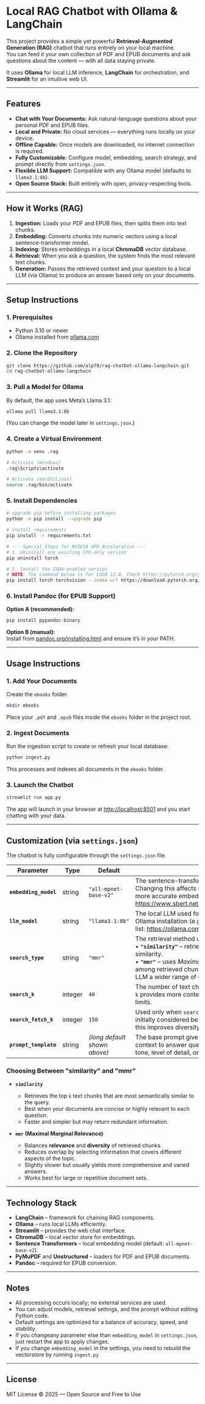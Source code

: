 # Local RAG Chatbot with Ollama & LangChain

This project provides a simple yet powerful **Retrieval-Augmented Generation (RAG)** chatbot that runs entirely on your local machine.  
You can feed it your own collection of PDF and EPUB documents and ask questions about the content — with all data staying private.

It uses **Ollama** for local LLM inference, **LangChain** for orchestration, and **Streamlit** for an intuitive web UI.

---

## Features

- **Chat with Your Documents:** Ask natural-language questions about your personal PDF and EPUB files.
- **Local and Private:** No cloud services — everything runs locally on your device.
- **Offline Capable:** Once models are downloaded, no internet connection is required.
- **Fully Customizable:** Configure model, embedding, search strategy, and prompt directly from `settings.json`.
- **Flexible LLM Support:** Compatible with any Ollama model (defaults to `llama3.1:8b`).
- **Open Source Stack:** Built entirely with open, privacy-respecting tools.

---

## How it Works (RAG)

1. **Ingestion:** Loads your PDF and EPUB files, then splits them into text chunks.
2. **Embedding:** Converts chunks into numeric vectors using a local sentence-transformer model.
3. **Indexing:** Stores embeddings in a local **ChromaDB** vector database.
4. **Retrieval:** When you ask a question, the system finds the most relevant text chunks.
5. **Generation:** Passes the retrieved context and your question to a local LLM (via Ollama) to produce an answer based only on your documents.

---

## Setup Instructions

### 1. Prerequisites

- Python 3.10 or newer
- Ollama installed from [ollama.com](https://ollama.com/)

### 2. Clone the Repository

```bash
git clone https://github.com/alp78/rag-chatbot-ollama-langchain.git
cd rag-chatbot-ollama-langchain
```

### 3. Pull a Model for Ollama

By default, the app uses Meta’s Llama 3.1:

```bash
ollama pull llama3.1:8b
```

(You can change the model later in `settings.json`.)

### 4. Create a Virtual Environment

```bash
python -m venv .rag

# Activate (Windows)
.rag\Scripts\activate

# Activate (macOS/Linux)
source .rag/bin/activate
```

### 5. Install Dependencies

```bash
# upgrade pip before installing packages
python -m pip install --upgrade pip

# install requirements
pip install -r requirements.txt

# --- Special Steps for NVIDIA GPU Acceleration ---
# 1. Uninstall any existing CPU-only version
pip uninstall torch

# 2. Install the CUDA-enabled version
# NOTE: The command below is for CUDA 12.8. Check https://pytorch.org/get-started/locally/ for the command that matches your system.
pip install torch torchvision --index-url https://download.pytorch.org/whl/cu128
```

### 6. Install Pandoc (for EPUB Support)

**Option A (recommended):**

```bash
pip install pypandoc-binary
```

**Option B (manual):**  
Install from [pandoc.org/installing.html](https://pandoc.org/installing.html) and ensure it’s in your PATH.

---

## Usage Instructions

### 1. Add Your Documents

Create the `ebooks` folder.

```bash
mkdir ebooks
```


Place your `.pdf` and `.epub` files inside the `ebooks` folder in the project root.

### 2. Ingest Documents

Run the ingestion script to create or refresh your local database:

```bash
python ingest.py
```

This processes and indexes all documents in the `ebooks` folder.

### 3. Launch the Chatbot

```bash
streamlit run app.py
```

The app will launch in your browser at [http://localhost:8501](http://localhost:8501) and you start chatting with your data.

---

## Customization (via `settings.json`)

The chatbot is fully configurable through the `settings.json` file.  

| Parameter | Type | Default | Description |
|------------|------|----------|-------------|
| **`embedding_model`** | string | `"all-mpnet-base-v2"` | The sentence-transformer model used to convert text into embeddings. Changing this affects retrieval quality and speed. Larger models produce more accurate embeddings but use more memory. Check here for the list: https://www.sbert.net/docs/sentence_transformer/pretrained_models.html |
| **`llm_model`** | string | `"llama3.1:8b"` | The local LLM used for generating answers. Must be available in your Ollama installation (e.g., `mistral`, `llama3`, `phi3`, etc.). Check here for the list: https://ollama.com/library |
| **`search_type`** | string | `"mmr"` | The retrieval method used to find relevant text chunks. Supported values:<br>• **`"similarity"`** – retrieves the top `k` most similar chunks based on cosine similarity.<br>• **`"mmr"`** – uses *Maximal Marginal Relevance*, which promotes diversity among retrieved chunks. This often reduces redundancy and gives the LLM a wider range of context. |
| **`search_k`** | integer | `40` | The number of text chunks passed to the LLM as final context. Increasing `k` provides more context but can increase latency or exceed model context limits. |
| **`search_fetch_k`** | integer | `150` | Used only when `search_type` is `"mmr"`. Determines how many chunks are initially considered before selecting the final `k` diverse ones. Increasing this improves diversity but slightly slows retrieval. |
| **`prompt_template`** | string | *(long default shown above)* | The base prompt given to the LLM that defines how it should use the context to answer questions. You can modify this to change the assistant’s tone, level of detail, or behavior. |

### Choosing Between "similarity" and "mmr"

- **`similarity`**  
  - Retrieves the top `k` text chunks that are most semantically similar to the query.  
  - Best when your documents are concise or highly relevant to each question.  
  - Faster and simpler but may return redundant information.

- **`mmr` (Maximal Marginal Relevance)**  
  - Balances **relevance** and **diversity** of retrieved chunks.  
  - Reduces overlap by selecting information that covers different aspects of the topic.  
  - Slightly slower but usually yields more comprehensive and varied answers.  
  - Works best for large or repetitive document sets.

---

## Technology Stack

- **LangChain** – framework for chaining RAG components.
- **Ollama** – runs local LLMs efficiently.
- **Streamlit** – provides the web chat interface.
- **ChromaDB** – local vector store for embeddings.
- **Sentence Transformers** – local embedding model (default: `all-mpnet-base-v2`).
- **PyMuPDF** and **Unstructured** – loaders for PDF and EPUB documents.
- **Pandoc** – required for EPUB conversion.

---

## Notes

- All processing occurs locally; no external services are used.
- You can adjust models, retrieval settings, and the prompt without editing Python code.
- Default settings are optimized for a balance of accuracy, speed, and stability.
- If you changeany parameter else than `embedding_model` in `settings.json`, just restart the app to apply changes.
- If you change `embedding_model` in the settings, you need to rebuild the vectorstore by running `ingest.py`

---

## License

MIT License © 2025 — Open Source and Free to Use
